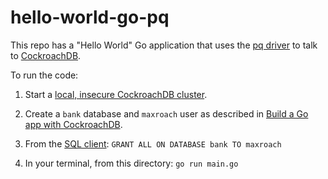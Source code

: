 # hello-world-go-pq

This repo has a "Hello World" Go application that uses the [pq driver](https://godoc.org/github.com/lib/pq) to talk to [CockroachDB](https://www.cockroachlabs.com/docs/stable/).

To run the code:

1. Start a [local, insecure CockroachDB cluster](https://www.cockroachlabs.com/docs/stable/start-a-local-cluster.html).

2. Create a `bank` database and `maxroach` user as described in [Build a Go app with CockroachDB](https://www.cockroachlabs.com/docs/stable/build-a-go-app-with-cockroachdb-gorm.html#insecure).

3. From the [SQL client](https://www.cockroachlabs.com/docs/stable/cockroach-sql.html): `GRANT ALL ON DATABASE bank TO maxroach`

4. In your terminal, from this directory: `go run main.go`
